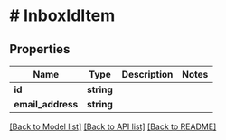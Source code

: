 # # InboxIdItem

## Properties

Name | Type | Description | Notes
------------ | ------------- | ------------- | -------------
**id** | **string** |  |
**email_address** | **string** |  |

[[Back to Model list]](../../README#models) [[Back to API list]](../../README#endpoints) [[Back to README]](../../README)
